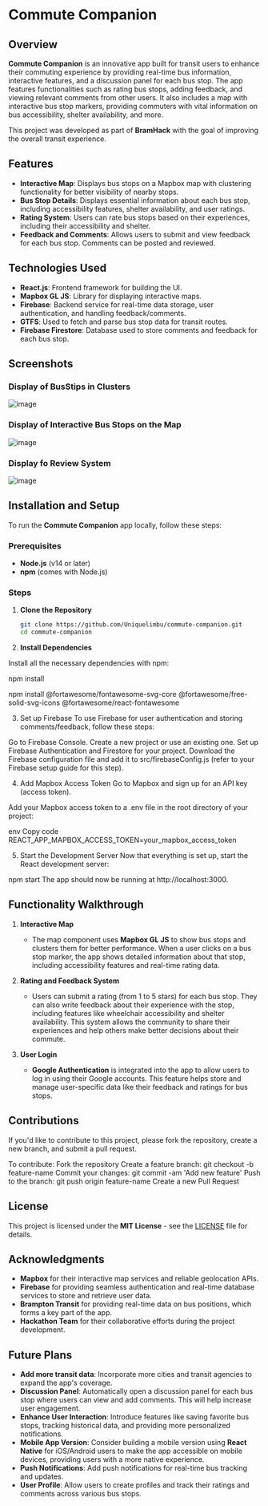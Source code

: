 # Commute Companion

## Overview

**Commute Companion** is an innovative app built for transit users to enhance their commuting experience by providing real-time bus information, interactive features, and a discussion panel for each bus stop. The app features functionalities such as rating bus stops, adding feedback, and viewing relevant comments from other users. It also includes a map with interactive bus stop markers, providing commuters with vital information on bus accessibility, shelter availability, and more.

This project was developed as part of **BramHack** with the goal of improving the overall transit experience.

## Features

- **Interactive Map**: Displays bus stops on a Mapbox map with clustering functionality for better visibility of nearby stops.
- **Bus Stop Details**: Displays essential information about each bus stop, including accessibility features, shelter availability, and user ratings.
- **Rating System**: Users can rate bus stops based on their experiences, including their accessibility and shelter.
- **Feedback and Comments**: Allows users to submit and view feedback for each bus stop. Comments can be posted and reviewed.

## Technologies Used

- **React.js**: Frontend framework for building the UI.
- **Mapbox GL JS**: Library for displaying interactive maps.
- **Firebase**: Backend service for real-time data storage, user authentication, and handling feedback/comments.
- **GTFS**: Used to fetch and parse bus stop data for transit routes.
- **Firebase Firestore**: Database used to store comments and feedback for each bus stop.

## Screenshots

### Display of BusStips in Clusters
![image](https://github.com/user-attachments/assets/461de376-6afd-40bb-acc7-edb3978fdc9f)

### Display of Interactive Bus Stops on the Map
![image](https://github.com/user-attachments/assets/cef78999-d1d7-483e-a10a-547ba4db5ede)

### Display fo Review System
![image](https://github.com/user-attachments/assets/9cb261dd-a7b4-47f6-8d66-b28631337ff7)


## Installation and Setup

To run the **Commute Companion** app locally, follow these steps:

### Prerequisites

- **Node.js** (v14 or later)
- **npm** (comes with Node.js)

### Steps

1. **Clone the Repository**
   ```bash
   git clone https://github.com/Uniquelimbu/commute-companion.git
   cd commute-companion

2. **Install Dependencies**

Install all the necessary dependencies with npm:

npm install

npm install @fortawesome/fontawesome-svg-core @fortawesome/free-solid-svg-icons @fortawesome/react-fontawesome

3. Set up Firebase
To use Firebase for user authentication and storing comments/feedback, follow these steps:

Go to Firebase Console.
Create a new project or use an existing one.
Set up Firebase Authentication and Firestore for your project.
Download the Firebase configuration file and add it to src/firebaseConfig.js (refer to your Firebase setup guide for this step).

4. Add Mapbox Access Token
Go to Mapbox and sign up for an API key (access token).

Add your Mapbox access token to a .env file in the root directory of your project:

env
Copy code
REACT_APP_MAPBOX_ACCESS_TOKEN=your_mapbox_access_token

5. Start the Development Server
Now that everything is set up, start the React development server:

npm start
The app should now be running at http://localhost:3000.

## Functionality Walkthrough

1. **Interactive Map**
   - The map component uses **Mapbox GL JS** to show bus stops and clusters them for better performance. When a user clicks on a bus stop marker, the app shows detailed information about that stop, including accessibility features and real-time rating data.

2. **Rating and Feedback System**
   - Users can submit a rating (from 1 to 5 stars) for each bus stop. They can also write feedback about their experience with the stop, including features like wheelchair accessibility and shelter availability. This system allows the community to share their experiences and help others make better decisions about their commute.

3. **User Login**
   - **Google Authentication** is integrated into the app to allow users to log in using their Google accounts. This feature helps store and manage user-specific data like their feedback and ratings for bus stops.

## Contributions
If you'd like to contribute to this project, please fork the repository, create a new branch, and submit a pull request.

To contribute:
Fork the repository
Create a feature branch: git checkout -b feature-name
Commit your changes: git commit -am 'Add new feature'
Push to the branch: git push origin feature-name
Create a new Pull Request

## License

This project is licensed under the **MIT License** - see the [LICENSE](./LICENSE) file for details.

## Acknowledgments

- **Mapbox** for their interactive map services and reliable geolocation APIs.
- **Firebase** for providing seamless authentication and real-time database services to store and retrieve user data.
- **Brampton Transit** for providing real-time data on bus positions, which forms a key part of the app.
- **Hackathon Team** for their collaborative efforts during the project development.

## Future Plans

- **Add more transit data**: Incorporate more cities and transit agencies to expand the app's coverage.
- **Discussion Panel**: Automatically open a discussion panel for each bus stop where users can view and add comments. This will help increase user engagement.
- **Enhance User Interaction**: Introduce features like saving favorite bus stops, tracking historical data, and providing more personalized notifications.
- **Mobile App Version**: Consider building a mobile version using **React Native** for iOS/Android users to make the app accessible on mobile devices, providing users with a more native experience.
- **Push Notifications**: Add push notifications for real-time bus tracking and updates.
- **User Profile**: Allow users to create profiles and track their ratings and comments across various bus stops.



